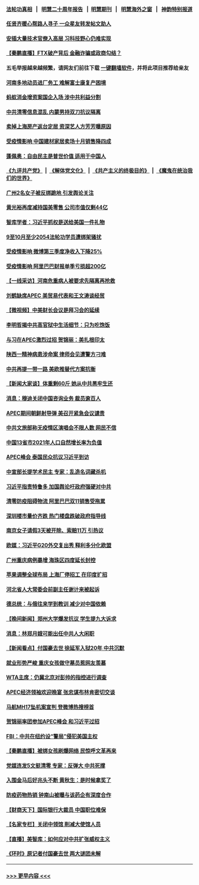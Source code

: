 #### [法轮功真相](https://github.com/gfw-breaker/truth/blob/master/README.md?t=0) &nbsp;&nbsp;|&nbsp;&nbsp; [明慧二十周年报告](https://github.com/gfw-breaker/mh-reports/blob/master/README.md?t=0) &nbsp;&nbsp;|&nbsp;&nbsp;[明慧期刊](https://github.com/gfw-breaker/mh-qikan) &nbsp;&nbsp;|&nbsp;&nbsp; [明慧海外之窗](https://github.com/gfw-breaker/mh-news/blob/master/README.md?t=0) &nbsp;&nbsp;|&nbsp;&nbsp; [神韵特别报道](https://github.com/gfw-breaker/mh-news/blob/master/shenyun.md?t=0)
#### [任贤齐暖心帮路人寻子 一众星友转发帖文助人](../pages/nsc413/n13868797.md?t=11191350) 
#### [安插大量技术官僚入高层 习科技野心仍难实现](../pages/nsc413/n13868799.md?t=11191350) 
#### [【秦鹏直播】FTX破产背后 金融诈骗或政商勾结？](../pages/nsc413/n13868809.md?t=11191350) 
#### 五毛举报越来越频繁，请网友们前往下载 [一键翻墙软件](https://github.com/gfw-breaker/ssr-accounts)，并将此项目推荐给亲友
#### [河南多地动员进厂务工 难解富士康复产困境](../pages/nsc413/n13868839.md?t=11191350) 
#### [蚂蚁消金增资案国企入场 涉中共利益分割](../pages/nsc413/n13868335.md?t=11191350) 
#### [中共清零信息混乱 内蒙男持双刀抗议隔离](../pages/nsc413/n13868764.md?t=11191350) 
#### [卖掉上海房产返台定居 资深艺人方芳芳曝原因](../pages/nsc413/n13868760.md?t=11191350) 
#### [受疫情影响 中国建材家居卖场十月销售降四成](../pages/nsc413/n13868790.md?t=11191350) 
#### [蓬佩奥：自由民主是普世价值 适用于中国人](../pages/nsc413/n13868777.md?t=11191350) 
#### [《九评共产党》](https://github.com/begood0513/9ping.md/blob/master/README.md) &nbsp;|&nbsp; [《解体党文化》](../../../../jtdwh.md/blob/master/README.md)  &nbsp;|&nbsp; [《共产主义的终极目的》](../../../../gczydzjmd.md/blob/master/README.md) &nbsp;|&nbsp; [《魔鬼在统治我们的世界》](../../../../mgztzwmdsj.md/blob/master/README.md) 
#### [广州2名女子被反绑跪地 引发舆论关注](../pages/nsc413/n13868426.md?t=11191350) 
#### [黄光裕再度减持国美零售 公司市值仅剩44亿](../pages/nsc413/n13868774.md?t=11191350) 
#### [智库学者：习近平抓权是送给美国一件礼物](../pages/nsc413/n13868755.md?t=11191350) 
#### [9至10月至少2054法轮功学员遭绑架骚扰](../pages/nsc413/n13867111.md?t=11191350) 
#### [受疫情影响 微博第三季度净收入下降25%](../pages/nsc413/n13868761.md?t=11191350) 
#### [受疫情影响 阿里巴巴财报单季亏损超200亿](../pages/nsc413/n13868754.md?t=11191350) 
#### [【一线采访】河南危重病人被要求先隔离再抢救](../pages/nsc413/n13868552.md?t=11191350) 
#### [刘鹤缺席APEC 美贸易代表和王文涛谈经贸](../pages/nsc413/n13868724.md?t=11191350) 
#### [【微视频】中美财长会议是拜习会的延续](../pages/nsc413/n13868630.md?t=11191350) 
#### [李明哲揭中共高官狱中生活细节：只为吃饱饭](../pages/nsc413/n13868694.md?t=11191350) 
#### [与习在APEC激烈过招 贺锦丽：美扎根印太](../pages/nsc413/n13868701.md?t=11191350) 
#### [陕西一精神病患涉命案 律师会见遭警方刁难](../pages/nsc413/n13853876.md?t=11191350) 
#### [中共再提一带一路 美欧推替代方案抗衡](../pages/nsc413/n13868587.md?t=11191350) 
#### [【新闻大家谈】体重剩60斤 她从中共黑牢生还](../pages/nsc413/n13868304.md?t=11191350) 
#### [消息：穆迪关闭中国咨询业务 裁员逾百人](../pages/nsc413/n13868669.md?t=11191350) 
#### [APEC期间朝鲜射导弹 美召开紧急会议谴责](../pages/nsc413/n13868588.md?t=11191350) 
#### [中共文旅部称无疫情区演唱会不限人数 网民不信](../pages/nsc413/n13868471.md?t=11191350) 
#### [中国13省市2021年人口自然增长率为负值](../pages/nsc413/n13868538.md?t=11191350) 
#### [APEC峰会 泰国民众抗议习近平到访](../pages/nsc413/n13868339.md?t=11191350) 
#### [中宣部长提学术民主 专家：乱造名词藏杀机](../pages/nsc413/n13868301.md?t=11191350) 
#### [习近平指责特鲁多 加国舆论吁政府强硬对中共](../pages/nsc413/n13868482.md?t=11191350) 
#### [清零防疫阻碍物流 阿里巴巴双11销售受拖累](../pages/nsc413/n13868502.md?t=11191350) 
#### [深圳楼市量价齐跌 热门楼盘跌破政府指导线](../pages/nsc413/n13868377.md?t=11191350) 
#### [南京女子请假3天被开除、索赔11万 引热议](../pages/nsc413/n13868479.md?t=11191350) 
#### [欧媒：习近平G20外交复出秀 释利多分化欧盟](../pages/nsc413/n13868459.md?t=11191350) 
#### [广州重庆病例暴增 海珠区四度延长封控](../pages/nsc413/n13868195.md?t=11191350) 
#### [苹果调整全球布局 上海厂停招工 在印度扩招](../pages/nsc413/n13868417.md?t=11191350) 
#### [河北省人大常委会前副主任谢计来被起诉](../pages/nsc413/n13868302.md?t=11191350) 
#### [德总统：与俄往来学到教训 减少对中国依赖](../pages/nsc413/n13868420.md?t=11191350) 
#### [【晚间新闻】郑州大学爆发抗议 学生提九大诉求](../pages/nsc413/n13868100.md?t=11191350) 
#### [消息：林郑月娥可能出任中共人大闲职](../pages/nsc413/n13868353.md?t=11191350) 
#### [【新闻看点】付国豪去世 徐延军入狱20年 中共沉默](../pages/nsc413/n13868146.md?t=11191350) 
#### [就业形势严峻 重庆女孩做守墓员惹网友羡慕](../pages/nsc413/n13868247.md?t=11191350) 
#### [WTA主席：仍冀北京对彭帅的指控进行调查](../pages/nsc413/n13868113.md?t=11191350) 
#### [APEC经济领袖欢迎晚宴 张忠谋布林肯密切交谈](../pages/nsc413/n13868206.md?t=11191350) 
#### [马航MH17坠机案宣判 登微博热搜榜首](../pages/nsc413/n13868181.md?t=11191350) 
#### [贺锦丽率团参加APEC峰会 和习近平过招](../pages/nsc413/n13868090.md?t=11191350) 
#### [FBI：中共在纽约设“警局”侵犯美国主权](../pages/nsc413/n13868089.md?t=11191350) 
#### [【秦鹏直播】被绑女孩刷爆网络 民惊呼文革再来](../pages/nsc413/n13868079.md?t=11191350) 
#### [党媒连发5文挺清零 专家：反弹大 中共死撑](../pages/nsc413/n13867778.md?t=11191350) 
#### [入围金马后好兆头不断 黄秋生：是时候拿奖了](../pages/nsc413/n13868034.md?t=11191350) 
#### [防疫药物热销 钟南山被曝与该药企有深度合作](../pages/nsc413/n13868081.md?t=11191350) 
#### [【财商天下】国际银行大裁员 中国职位难保](../pages/nsc413/n13868039.md?t=11191350) 
#### [【名家专栏】关闭中领馆 削减大使馆人员](../pages/nsc413/n13867851.md?t=11191350) 
#### [【直播】美智库：如何应对中共扩张威权主义](../pages/nsc413/n13868073.md?t=11191350) 
#### [《环时》原记者付国豪去世 两大谜团未解](../pages/nsc413/n13867954.md?t=11191350) 

----
#### [ >>> 更早内容 <<< ](../indexes/nsc413-earlier.md)

